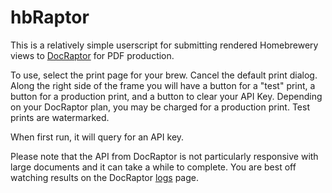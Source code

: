 # hbRaptor

This is a relatively simple userscript for submitting rendered Homebrewery views to [DocRaptor](https://docraptor.com/signup) for PDF production.

To use, select the print page for your brew. Cancel the default print dialog. Along the right side of the frame you will have a button for a "test" print, a button for a production print, and a button to clear your API Key. Depending on your DocRaptor plan, you may be charged for a production print. Test prints are watermarked.

When first run, it will query for an API key.

Please note that the API from DocRaptor is not particularly responsive with large documents and it can take a while to complete. You are best off watching results on the DocRaptor [logs](https://app.docraptor.com/doc_logs) page.


